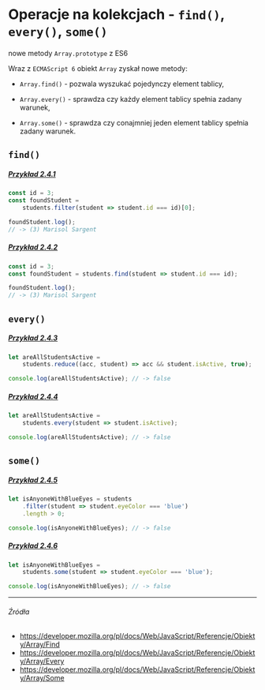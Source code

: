 # Operacje na kolekcjach - `find()`, `every()`, `some()`

nowe metody `Array.prototype` z ES6

Wraz z `ECMAScript 6` obiekt `Array` zyskał nowe metody:

* `Array.find()` - pozwala wyszukać pojedynczy element tablicy,

* `Array.every()` - sprawdza czy każdy element tablicy spełnia zadany warunek,

* `Array.some()` - sprawdza czy conajmniej jeden element tablicy spełnia zadany warunek.


## `find()`

##### [Przykład 2.4.1](https://codepen.io/mmotel/pen/BZpJXW)
```js
const id = 3;
const foundStudent = 
    students.filter(student => student.id === id)[0];

foundStudent.log(); 
// -> (3) Marisol Sargent
```

##### [Przykład 2.4.2](https://codepen.io/mmotel/pen/mwRXdP)
```js
const id = 3;
const foundStudent = students.find(student => student.id === id);

foundStudent.log(); 
// -> (3) Marisol Sargent
```

## `every()`

##### [Przykład 2.4.3](https://codepen.io/mmotel/pen/JJEpoQ)
```js
let areAllStudentsActive = 
    students.reduce((acc, student) => acc && student.isActive, true);

console.log(areAllStudentsActive); // -> false
```

##### [Przykład 2.4.4](https://codepen.io/mmotel/pen/KqaQpo)
```js
let areAllStudentsActive = 
    students.every(student => student.isActive);

console.log(areAllStudentsActive); // -> false
```

## `some()`

##### [Przykład 2.4.5](https://codepen.io/mmotel/pen/awpqmg)
```js
let isAnyoneWithBlueEyes = students
    .filter(student => student.eyeColor === 'blue')
    .length > 0;

console.log(isAnyoneWithBlueEyes); // -> false
```

##### [Przykład 2.4.6](https://codepen.io/mmotel/pen/mwRXRO)
```js
let isAnyoneWithBlueEyes = 
    students.some(student => student.eyeColor === 'blue');

console.log(isAnyoneWithBlueEyes); // -> false
```

---

###### Źródła

* https://developer.mozilla.org/pl/docs/Web/JavaScript/Referencje/Obiekty/Array/Find
* https://developer.mozilla.org/pl/docs/Web/JavaScript/Referencje/Obiekty/Array/Every
* https://developer.mozilla.org/pl/docs/Web/JavaScript/Referencje/Obiekty/Array/Some